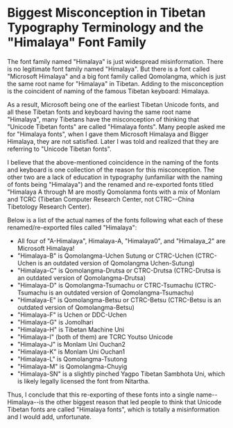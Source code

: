 # Biggest Misconception in Tibetan Typography Terminology and the "Himalaya" Font Family 

The font family named "Himalaya" is just widespread misinformation. There is no legitimate font family named "Himalaya". 
But there is a font called "Microsoft Himalaya" and a big font family called Qomolangma, which is just the same root name for "Himalaya" in Tibetan. 
Adding to the misconception is the coincident of naming of the famous Tibetan keyboard: Himalaya. 

As a result, Microsoft being one of the earliest Tibetan Unicode fonts, and all these Tibetan fonts and keyboard having the same root name "Himalaya", 
many Tibetans have the misconception of thinking that "Unicode Tibetan fonts" are called "Himalaya fonts". Many people asked me for "Himalaya fonts",
when I gave them Microsoft Himalaya and Bigger Himalaya, they are not satisfied. Later I was told and realized that they are referring to "Unicode Tibetan fonts". 

I believe that the above-mentioned coincidence in the naming of the fonts and keyboard is one collection of the reason for this misconception. 
The other two are a lack of education in typography (unfamiliar with the naming of fonts being "Himalaya") and the renamed and re-exported fonts 
titled "Himalaya A through M are mostly Qomolanma fonts with a mix of Monlam and TCRC (Tibetan Computer Research Center, not CTRC--China Tibetology Research Center). 


Below is a list of the actual names of the fonts following what each of these renamed/re-exported files called "Himalaya": 

- All four of "A-Himalaya", Himalaya-A, "Himalaya0", and "Himalaya_2" are Microsoft Himalaya!
- "Himalaya-B" is Qomolangma-Uchen Sutung or CTRC-Uchen (CTRC-Uchen is an outdated version of Qomolangma Uchen-Sutung)
- "Himalaya-C" is Qomolangma-Drutsa or CTRC-Drutsa (CTRC-Drutsa is an outdated version of Qomolangma-Drutsa)
- "Himalaya-D" is Qomolangma-Tsumachu or CTRC-Tsumachu (CTRC-Tsumachu is an outdated version of Qomolangma-Tsumachu) 
- "Himalaya-E" is Qomolangma-Betsu or CTRC-Betsu (CTRC-Betsu is an outdated version of Qomolangma-Betsu) 
- "Himalaya-F" is Uchen or DDC-Uchen
- "Himalaya-G" is Jomolhari
- "Himalaya-H" is Tibetan Machine Uni
- "Himalaya-I" (both of them) are TCRC Youtso Unicode
- "Himalaya-J" is Monlam Uni Ouchan2
- "Himalaya-K" is Monlam Uni Ouchan1
- "Himalaya-L" is Qomolangma-Tsutong
- "Himalaya-M" is Qomolangma-Chuyig
- "Himalaya-SN" is a slightly pinched Yagpo Tibetan Sambhota Uni, which is likely legally licensed the font from Nitartha.

Thus, I conclude that this re-exporting of these fonts into a single name--Himalaya--is the other biggest reason that led people to think that 
Unicode Tibetan fonts are called "Himalaya fonts", which is totally a misinformation and I would add, unfortunate. 
